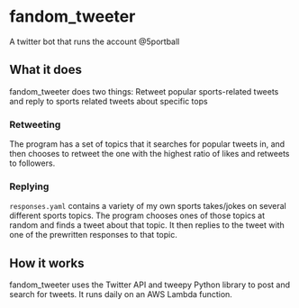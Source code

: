 # fandom_tweeter
A twitter bot that runs the account @5portball

## What it does
fandom_tweeter does two things: Retweet popular sports-related tweets and reply to sports related tweets about specific tops

### Retweeting
The program has a set of topics that it searches for popular tweets in, and then chooses to retweet the one with the highest ratio of likes and retweets to followers.

### Replying
```responses.yaml``` contains a variety of my own sports takes/jokes on several different sports topics. The program chooses ones of those topics at random and finds a tweet about that topic. It then replies to the tweet with one of the prewritten responses to that topic.

## How it works
fandom_tweeter uses the Twitter API and tweepy Python library to post and search for tweets. It runs daily on an AWS Lambda function.
